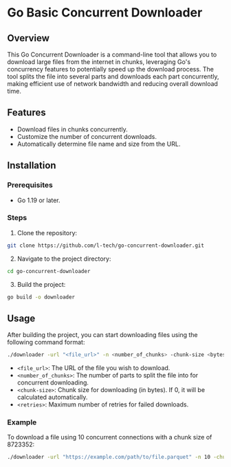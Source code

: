 # Go Basic Concurrent Downloader

## Overview

This Go Concurrent Downloader is a command-line tool that allows you to download large files from the internet in chunks, leveraging Go's concurrency features to potentially speed up the download process. The tool splits the file into several parts and downloads each part concurrently, making efficient use of network bandwidth and reducing overall download time.

## Features

- Download files in chunks concurrently.
- Customize the number of concurrent downloads.
- Automatically determine file name and size from the URL.

## Installation

### Prerequisites

- Go 1.19 or later.

### Steps

1. Clone the repository:

```bash
git clone https://github.com/l-tech/go-concurrent-downloader.git
```

2. Navigate to the project directory:

```bash
cd go-concurrent-downloader
```

3. Build the project:

```bash
go build -o downloader
```

## Usage

After building the project, you can start downloading files using the following command format:

```bash
./downloader -url "<file_url>" -n <number_of_chunks> -chunk-size <bytes_per_batch > -retires <number_of_retires>
```

- `<file_url>`: The URL of the file you wish to download.
- `<number_of_chunks>`: The number of parts to split the file into for concurrent downloading. 
- `<chunk-size>`: Chunk size for downloading (in bytes). If 0, it will be calculated automatically.
- `<retries>`: Maximum number of retries for failed downloads.


### Example

To download a file using 10 concurrent connections with a chunk size of 8723352:

```bash
./downloader -url "https://example.com/path/to/file.parquet" -n 10 -chunk-size 8723352 -retires 5
```
